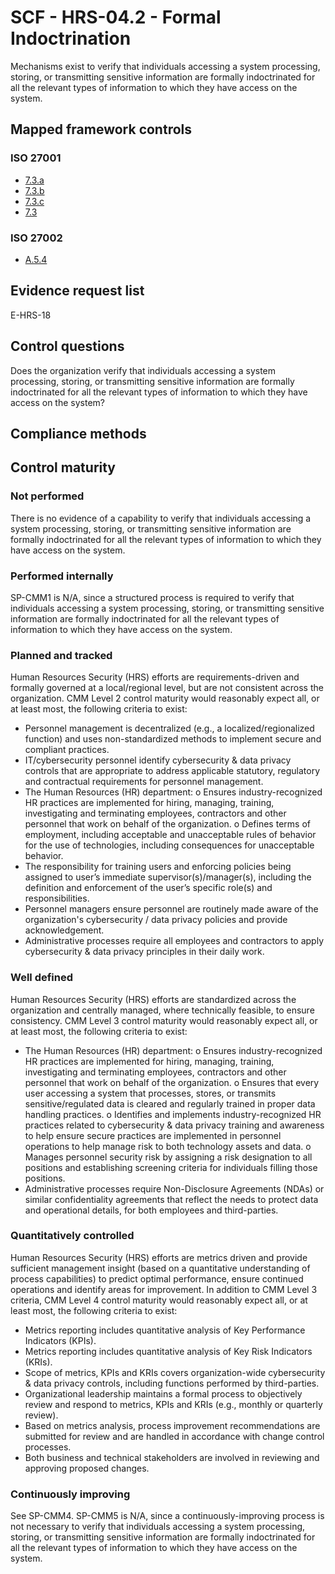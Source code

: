 # SCF - HRS-04.2 - Formal Indoctrination
Mechanisms exist to verify that individuals accessing a system processing, storing, or transmitting sensitive information are formally indoctrinated for all the relevant types of information to which they have access on the system.
## Mapped framework controls
### ISO 27001
- [7.3.a](../iso27001/7.md#73a)
- [7.3.b](../iso27001/7.md#73b)
- [7.3.c](../iso27001/7.md#73c)
- [7.3](../iso27001/7.md#73)

### ISO 27002
- [A.5.4](../iso27002/a-5.md#a54)

## Evidence request list
E-HRS-18

## Control questions
Does the organization verify that individuals accessing a system processing, storing, or transmitting sensitive information are formally indoctrinated for all the relevant types of information to which they have access on the system?

## Compliance methods


## Control maturity
### Not performed
There is no evidence of a capability to verify that individuals accessing a system processing, storing, or transmitting sensitive information are formally indoctrinated for all the relevant types of information to which they have access on the system.

### Performed internally
SP-CMM1 is N/A, since a structured process is required to verify that individuals accessing a system processing, storing, or transmitting sensitive information are formally indoctrinated for all the relevant types of information to which they have access on the system.

### Planned and tracked
Human Resources Security (HRS) efforts are requirements-driven and formally governed at a local/regional level, but are not consistent across the organization. CMM Level 2 control maturity would reasonably expect all, or at least most, the following criteria to exist:
- Personnel management is decentralized (e.g., a localized/regionalized function) and uses non-standardized methods to implement secure and compliant practices.
- IT/cybersecurity personnel identify cybersecurity & data privacy controls that are appropriate to address applicable statutory, regulatory and contractual requirements for personnel management.
- The Human Resources (HR) department:
o	Ensures industry-recognized HR practices are implemented for hiring, managing, training, investigating and terminating employees, contractors and other personnel that work on behalf of the organization.
o	Defines terms of employment, including acceptable and unacceptable rules of behavior for the use of technologies, including consequences for unacceptable behavior.
- The responsibility for training users and enforcing policies being assigned to user’s immediate supervisor(s)/manager(s), including the definition and enforcement of the user’s specific role(s) and responsibilities.
- Personnel managers ensure personnel are routinely made aware of the organization's cybersecurity / data privacy policies and provide acknowledgement.
- Administrative processes require all employees and contractors to apply cybersecurity & data privacy principles in their daily work.

### Well defined
Human Resources Security (HRS) efforts are standardized across the organization and centrally managed, where technically feasible, to ensure consistency. CMM Level 3 control maturity would reasonably expect all, or at least most, the following criteria to exist:
- The Human Resources (HR) department:
o	Ensures industry-recognized HR practices are implemented for hiring, managing, training, investigating and terminating employees, contractors and other personnel that work on behalf of the organization.
o	Ensures that every user accessing a system that processes, stores, or transmits sensitive/regulated data is cleared and regularly trained in proper data handling practices.
o	Identifies and implements industry-recognized HR practices related to cybersecurity & data privacy training and awareness to help ensure secure practices are implemented in personnel operations to help manage risk to both technology assets and data.
o	Manages personnel security risk by assigning a risk designation to all positions and establishing screening criteria for individuals filling those positions.
- Administrative processes require Non-Disclosure Agreements (NDAs) or similar confidentiality agreements that reflect the needs to protect data and operational details, for both employees and third-parties.

### Quantitatively controlled
Human Resources Security (HRS) efforts are metrics driven and provide sufficient management insight (based on a quantitative understanding of process capabilities) to predict optimal performance, ensure continued operations and identify areas for improvement. In addition to CMM Level 3 criteria, CMM Level 4 control maturity would reasonably expect all, or at least most, the following criteria to exist:
- Metrics reporting includes quantitative analysis of Key Performance Indicators (KPIs).
- Metrics reporting includes quantitative analysis of Key Risk Indicators (KRIs).
- Scope of metrics, KPIs and KRIs covers organization-wide cybersecurity & data privacy controls, including functions performed by third-parties.
- Organizational leadership maintains a formal process to objectively review and respond to metrics, KPIs and KRIs (e.g., monthly or quarterly review).
- Based on metrics analysis, process improvement recommendations are submitted for review and are handled in accordance with change control processes.
- Both business and technical stakeholders are involved in reviewing and approving proposed changes.

### Continuously improving
See SP-CMM4. SP-CMM5 is N/A, since a continuously-improving process is not necessary to verify that individuals accessing a system processing, storing, or transmitting sensitive information are formally indoctrinated for all the relevant types of information to which they have access on the system.
